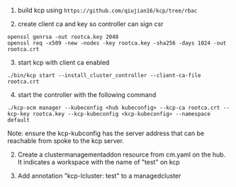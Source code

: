 1. build kcp using `https://github.com/qiujian16/kcp/tree/rbac`

2. create client ca and key so controller can sign csr

```
openssl genrsa -out rootca.key 2048
openssl req -x509 -new -nodes -key rootca.key -sha256 -days 1024 -out rootca.crt
```

3. start kcp with client ca enabled

```
./bin/kcp start --install_cluster_controller --client-ca-file rootca.crt
```

4. start the controller with the following command
```
./kcp-ocm manager --kubeconfig <hub kubeconfig> --kcp-ca rootca.crt --kcp-key rootca.key --kcp-kubeconfig <kcp-kubeconfig> --namespace default
```
Note: ensure the kcp-kubconfig has the server address that can be reachable from spoke to the kcp server.

2. Create a clustermanagementaddon resource from cm.yaml on the hub. It indicates a workspace with the name of "test" on kcp

3. Add annotation "kcp-lcluster: test" to a managedcluster